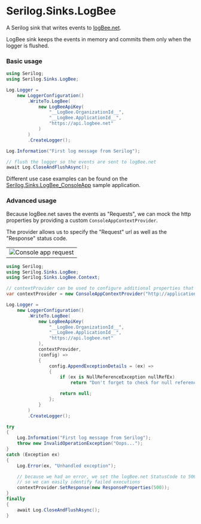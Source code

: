 # Serilog.Sinks.LogBee

A Serilog sink that writes events to [logBee.net](https://logbee.net).

LogBee sink keeps the events in memory and commits them only when the logger is flushed.

### Basic usage

```csharp
using Serilog;
using Serilog.Sinks.LogBee;

Log.Logger =
    new LoggerConfiguration()
        .WriteTo.LogBee(
            new LogBeeApiKey(
                "__LogBee.OrganizationId__",
                "__LogBee.ApplicationId__",
                "https://api.logbee.net"
            )
        )
        .CreateLogger();

Log.Information("First log message from Serilog");

// flush the logger so the events are sent to logBee.net
await Log.CloseAndFlushAsync();
```

Different use case examples can be found on the [Serilog.Sinks.LogBee_ConsoleApp](/samples/Serilog.Sinks.LogBee_ConsoleApp/) sample application.

### Advanced usage

Because logBee.net saves the events as "Requests", we can mock the http properties by providing a custom `ConsoleAppContextProvider`.

The provider allows us to specify the "Request" url as well as the "Response" status code.

<table><tr><td>
    <img alt="Console app request" src="https://github.com/logBee-net/serilog-sinks-logbee/assets/39127098/f34cf3b6-3bc2-4796-b6cc-1308dc9ae9c8" />
</td></tr></table>

```csharp
using Serilog;
using Serilog.Sinks.LogBee;
using Serilog.Sinks.LogBee.Context;

// contextProvider can be used to configure additional properties that are sent to logBee.net
var contextProvider = new ConsoleAppContextProvider("http://application/console/main");

Log.Logger =
    new LoggerConfiguration()
        .WriteTo.LogBee(
            new LogBeeApiKey(
                "__LogBee.OrganizationId__",
                "__LogBee.ApplicationId__",
                "https://api.logbee.net"
            ),
            contextProvider,
            (config) =>
            {
                config.AppendExceptionDetails = (ex) =>
                {
                    if (ex is NullReferenceException nullRefEx)
                        return "Don't forget to check for null references";

                    return null;
                };
            }
        )
        .CreateLogger();

try
{
    Log.Information("First log message from Serilog");
    throw new InvalidOperationException("Oops...");
}
catch (Exception ex)
{
    Log.Error(ex, "Unhandled exception");

    // because we had an error, we set the logBee.net StatusCode to 500
    // so we can easily identify failed executions
    contextProvider.SetResponse(new ResponseProperties(500));
}
finally
{
    await Log.CloseAndFlushAsync();
}
```
